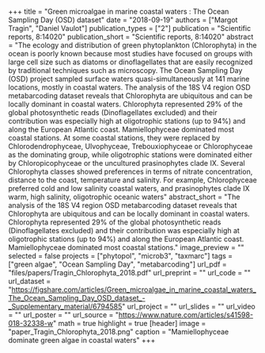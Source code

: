 +++
title = "Green microalgae in marine coastal waters : The Ocean Sampling Day (OSD) dataset"
date = "2018-09-19"
authors = ["Margot Tragin", "Daniel Vaulot"]
publication_types = ["2"]
publication = "Scientific reports, 8:14020"
publication_short = "Scientific reports, 8:14020"
abstract = "The ecology and distribution of green phytoplankton (Chlorophyta) in the ocean is poorly known because most studies have focused on groups with large cell size such as diatoms or dinoflagellates that are easily recognized by traditional techniques such as microscopy. The Ocean Sampling Day (OSD) project sampled surface waters quasi-simultaneously at 141 marine locations, mostly in coastal waters. The analysis of the 18S V4 region OSD metabarcoding dataset reveals that Chlorophyta are ubiquitous and can be locally dominant in coastal waters. Chlorophyta represented 29% of the global photosynthetic reads (Dinoflagellates excluded) and their contribution was especially high at oligotrophic stations (up to 94%) and along the European Atlantic coast. Mamiellophyceae dominated most coastal stations. At some coastal stations, they were replaced by Chlorodendrophyceae, Ulvophyceae, Trebouxiophyceae or Chlorophyceae as the dominating group, while oligotrophic stations were dominated either by Chloropicophyceae or the uncultured prasinophytes clade IX. Several Chlorophyta classes showed preferences in terms of nitrate concentration, distance to the coast, temperature and salinity. For example, Chlorophyceae preferred cold and low salinity coastal waters, and prasinophytes clade IX warm, high salinity, oligotrophic oceanic waters"
abstract_short = "The analysis of the 18S V4 region OSD metabarcoding dataset reveals that Chlorophyta are ubiquitous and can be locally dominant in coastal waters. Chlorophyta represented 29% of the global photosynthetic reads (Dinoflagellates excluded) and their contribution was especially high at oligotrophic stations (up to 94%) and along the European Atlantic coast. Mamiellophyceae dominated most coastal stations."
image_preview = ""
selected = false
projects = ["phytopol", "microb3", "taxmarc"]
tags = ["green algae", "Ocean Sampling Day", "metabarcoding"]
url_pdf = "files/papers/Tragin_Chlorophyta_2018.pdf"
url_preprint = ""
url_code = ""
url_dataset = "https://figshare.com/articles/Green_microalgae_in_marine_coastal_waters_The_Ocean_Sampling_Day_OSD_dataset_-_Supplementary_material/6794585"
url_project = ""
url_slides = ""
url_video = ""
url_poster = ""
url_source = "https://www.nature.com/articles/s41598-018-32338-w"
math = true
highlight = true
[header]
image = "paper_Tragin_Chlorophyta_2018.png"
caption = "Mamiellophyceae dominate green algae in coastal waters"
+++
